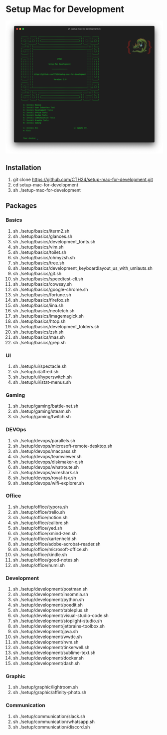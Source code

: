 # Setup Mac for Development

![Setup Mac for Development](./files/Screenshots/setup-mac-for-development-1.0.png?raw=true "Version 1.0")

## Installation

1. git clone https://github.com/CTH24/setup-mac-for-development.git
1. cd setup-mac-for-development
1. sh ./setup-mac-for-development

## Packages

### Basics

1. sh ./setup/basics/iterm2.sh
1. sh ./setup/basics/glances.sh
1. sh ./setup/basics/development_fonts.sh
1. sh ./setup/basics/vim.sh
1. sh ./setup/basics/toilet.sh
1. sh ./setup/basics/ohmyzsh.sh
1. sh ./setup/basics/tree.sh
1. sh ./setup/basics/development_keyboardlayout_us_with_umlauts.sh
1. sh ./setup/basics/git.sh
1. sh ./setup/basics/speedtest-cli.sh
1. sh ./setup/basics/cowsay.sh
1. sh ./setup/basics/google-chrome.sh
1. sh ./setup/basics/fortune.sh
1. sh ./setup/basics/firefox.sh
1. sh ./setup/basics/iina.sh
1. sh ./setup/basics/neofetch.sh
1. sh ./setup/basics/imagemagick.sh
1. sh ./setup/basics/htop.sh
1. sh ./setup/basics/development_folders.sh
1. sh ./setup/basics/zsh.sh
1. sh ./setup/basics/mas.sh
1. sh ./setup/basics/grep.sh

### UI

1. sh ./setup/ui/spectacle.sh
1. sh ./setup/ui/alfred.sh
1. sh ./setup/ui/hyperswitch.sh
1. sh ./setup/ui/istat-menus.sh

### Gaming

1. sh ./setup/gaming/battle-net.sh
1. sh ./setup/gaming/steam.sh
1. sh ./setup/gaming/twitch.sh

### DEVOps

1. sh ./setup/devops/parallels.sh
1. sh ./setup/devops/microsoft-remote-desktop.sh
1. sh ./setup/devops/macpass.sh
1. sh ./setup/devops/teamviewer.sh
1. sh ./setup/devops/diskmaker-x.sh
1. sh ./setup/devops/whatroute.sh
1. sh ./setup/devops/wireshark.sh
1. sh ./setup/devops/royal-tsx.sh
1. sh ./setup/devops/wifi-explorer.sh

### Office

1. sh ./setup/office/typora.sh
1. sh ./setup/office/trello.sh
1. sh ./setup/office/notion.sh
1. sh ./setup/office/calibre.sh
1. sh ./setup/office/yed.sh
1. sh ./setup/office/xmind-zen.sh
1. sh ./setup/office/kartenheld.sh
1. sh ./setup/office/adobe-acrobat-reader.sh
1. sh ./setup/office/microsoft-office.sh
1. sh ./setup/office/kindle.sh
1. sh ./setup/office/good-notes.sh
1. sh ./setup/office/numi.sh

### Development

1. sh ./setup/development/postman.sh
1. sh ./setup/development/insomnia.sh
1. sh ./setup/development/python.sh
1. sh ./setup/development/poedit.sh
1. sh ./setup/development/tableplus.sh
1. sh ./setup/development/visual-studio-code.sh
1. sh ./setup/development/stoplight-studio.sh
1. sh ./setup/development/jetbrains-toolbox.sh
1. sh ./setup/development/java.sh
1. sh ./setup/development/wwdc.sh
1. sh ./setup/development/nvm.sh
1. sh ./setup/development/tinkerwell.sh
1. sh ./setup/development/sublime-text.sh
1. sh ./setup/development/docker.sh
1. sh ./setup/development/dash.sh

### Graphic

1. sh ./setup/graphic/lightroom.sh
1. sh ./setup/graphic/affinity-photo.sh

### Communication

1. sh ./setup/communication/slack.sh
1. sh ./setup/communication/whatsapp.sh
1. sh ./setup/communication/discord.sh
